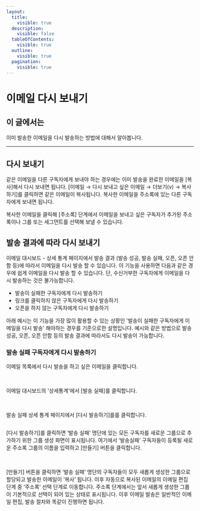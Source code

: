 ```yaml
---
layout:
  title:
    visible: true
  description:
    visible: false
  tableOfContents:
    visible: true
  outline:
    visible: true
  pagination:
    visible: true
---
```


# 이메일 다시 보내기

## 이 글에서는

이미 발송한 이메일을 다시 발송하는 방법에 대해서 알아봅니다.

***

## 다시 보내기

같은 이메일을 다른 구독자에게 보내야 하는 경우에는 이미 발송을 완료한 이메일을 \[복사]해서 다시 보내면 됩니다. \[이메일 → 다시 보내고 싶은 이메일 → 더보기(v) → 복사하기]를 클릭하면 같은 이메일이 복사됩니다. 복사한 이메일을 주소록에 있는 다른 구독자에게 보내면 됩니다.

복사한 이메일을 클릭해 \[주소록] 단계에서 이메일을 보내고 싶은 구독자가 추가된 주소록이나 그룹 또는 세그먼트를 선택해 보낼 수 있습니다.



## 발송 결과에 따라 다시 보내기

이메일 대시보드 - 상세 통계 페이지에서 발송 결과 (발송 성공, 발송 실패, 오픈, 오픈 안함 등)에 따라서 이메일을 다시 발송 할 수 있습니다. 이 기능을 사용하면 다음과 같은 경우에 쉽게 이메일을 다시 발송 할 수 있습니다. 단, 수신거부한 구독자에게 이메일을 다시 발송하는 것은 불가능합니다.

* 발송이 실패한 구독자에게 다시 발송하기
* 링크를 클릭하지 않은 구독자에게 다시 발송하기
* 오픈을 하지 않는 구독자에게 다시 발송하기

아래 예시는 이 기능을 가장 많이 활용할 수 있는 상황인 '발송이 실패한 구독자에게 이메일을 다시 발송' 해야하는 경우를 기준으로한 설명입니다. 예시와 같은 방법으로 발송 성공, 오픈, 오픈 안함 등의 발송 결과에 따라서도 다시 발송이 가능합니다.

### 발송 실패 구독자에게 다시 발송하기

이메일 목록에서 다시 발송을 하고 싶은 이메일을 클릭합니다.&#x20;

<figure><img src="https://help.stibee.com/hc/article_attachments/4756414238863/6270c129be4e4.gif" alt=""><figcaption></figcaption></figure>

\
이메일 대시보드의 '상세통계'에서 \[발송 실패]를 클릭합니다.

<figure><img src="https://help.stibee.com/hc/article_attachments/4756487170959/6270c12c0c8b4.gif" alt=""><figcaption></figcaption></figure>

\
발송 실패 상세 통계 페이지에서 \[다시 발송하기]를를 클릭합니다.

<figure><img src="https://help.stibee.com/hc/article_attachments/4756501291663/6270c12e9a5f0.gif" alt=""><figcaption></figcaption></figure>

\[다시 발송하기]를 클릭하면 ‘발송 실패’ 명단에 있는 모든 구독자를 새로운 그룹으로 추가하기 위한 그룹 생성 화면이 표시됩니다.  여기에서 ‘발송실패’ 구독자들이 등록될 새로운 주소록 그룹의 이름을 입력하고 \[만들기] 버튼을 클릭합니다.

<figure><img src="https://help.stibee.com/hc/article_attachments/4756501314063/6270c1325824b.gif" alt=""><figcaption></figcaption></figure>

\
\[만들기] 버튼을 클릭하면 ‘발송 실패’ 명단의 구독자들이 모두 새롭게 생성한 그룹으로 할당되고 발송한 이메일이 ‘복사’ 됩니다. 이후 자동으로 복사된 이메일의 이메일 편집 단계 중 ‘주소록’ 선택 단계로 이동합니다. 주소록 단계에서는 앞서 새롭게 생성한 그룹이 기본적으로 선택이 되어 있는 상태로 표시됩니다. 이후 이메일 발송은 일반적인 이메일 편집, 발송 절차와 똑같이 진행하면 됩니다.

<figure><img src="https://help.stibee.com/hc/article_attachments/4756414317071/6270c134955e5.gif" alt=""><figcaption></figcaption></figure>

